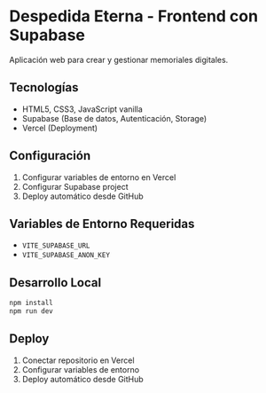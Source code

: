 # Despedida Eterna - Frontend con Supabase

Aplicación web para crear y gestionar memoriales digitales.

## Tecnologías
- HTML5, CSS3, JavaScript vanilla
- Supabase (Base de datos, Autenticación, Storage)
- Vercel (Deployment)

## Configuración
1. Configurar variables de entorno en Vercel
2. Configurar Supabase project
3. Deploy automático desde GitHub

## Variables de Entorno Requeridas
- `VITE_SUPABASE_URL`
- `VITE_SUPABASE_ANON_KEY`

## Desarrollo Local
```bash
npm install
npm run dev
```

## Deploy
1. Conectar repositorio en Vercel
2. Configurar variables de entorno
3. Deploy automático desde GitHub
